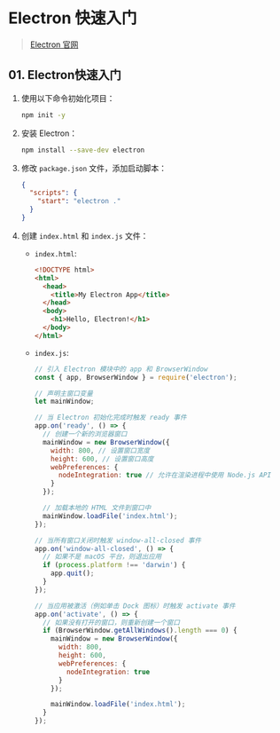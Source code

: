 # Electron 快速入门

> [Electron 官网](https://www.electronjs.org/)

## 01. Electron快速入门

1. 使用以下命令初始化项目：

   ```bash
   npm init -y
   ```

2. 安装 Electron：

   ```bash
   npm install --save-dev electron
   ```

3. 修改 `package.json` 文件，添加启动脚本：

   ```json
   {
     "scripts": {
       "start": "electron ."
     }
   }
   ```

4. 创建 `index.html` 和 `index.js` 文件：

   - `index.html`:

     ```html
     <!DOCTYPE html>
     <html>
       <head>
         <title>My Electron App</title>
       </head>
       <body>
         <h1>Hello, Electron!</h1>
       </body>
     </html>
     ```

   - `index.js`:

     ```javascript
     // 引入 Electron 模块中的 app 和 BrowserWindow
     const { app, BrowserWindow } = require('electron');

     // 声明主窗口变量
     let mainWindow;

     // 当 Electron 初始化完成时触发 ready 事件
     app.on('ready', () => {
       // 创建一个新的浏览器窗口
       mainWindow = new BrowserWindow({
         width: 800, // 设置窗口宽度
         height: 600, // 设置窗口高度
         webPreferences: {
           nodeIntegration: true // 允许在渲染进程中使用 Node.js API
         }
       });

       // 加载本地的 HTML 文件到窗口中
       mainWindow.loadFile('index.html');
     });

     // 当所有窗口关闭时触发 window-all-closed 事件
     app.on('window-all-closed', () => {
       // 如果不是 macOS 平台，则退出应用
       if (process.platform !== 'darwin') {
         app.quit();
       }
     });

     // 当应用被激活（例如单击 Dock 图标）时触发 activate 事件
     app.on('activate', () => {
       // 如果没有打开的窗口，则重新创建一个窗口
       if (BrowserWindow.getAllWindows().length === 0) {
         mainWindow = new BrowserWindow({
           width: 800,
           height: 600,
           webPreferences: {
             nodeIntegration: true
           }
         });

         mainWindow.loadFile('index.html');
       }
     });
     ```
